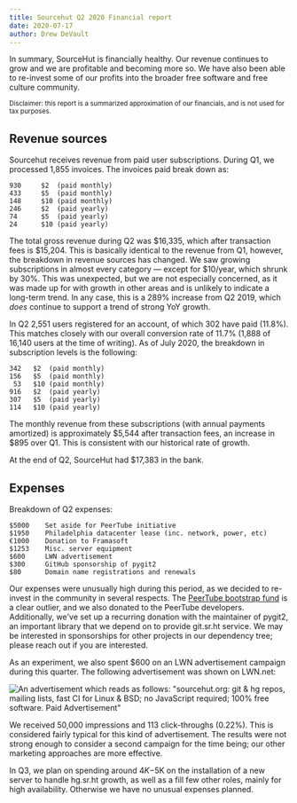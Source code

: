```yaml
---
title: Sourcehut Q2 2020 Financial report
date: 2020-07-17
author: Drew DeVault
---
```


In summary, SourceHut is financially healthy. Our revenue continues to grow and
we are profitable and becoming more so. We have also been able to re-invest some
of our profits into the broader free software and free culture community.

<small>
Disclaimer: this report is a summarized approximation of our financials, and is
not used for tax purposes.
</small>

## Revenue sources

Sourcehut receives revenue from paid user subscriptions. During Q1, we processed
1,855 invoices. The invoices paid break down as:

    930     $2  (paid monthly)
    433     $5  (paid monthly)
    148     $10 (paid monthly)
    246     $2  (paid yearly)
    74      $5  (paid yearly)
    24      $10 (paid yearly)

The total gross revenue during Q2 was $16,335, which after transaction fees is
$15,204. This is basically identical to the revenue from Q1, however, the
breakdown in revenue sources has changed. We saw growing subscriptions in almost
every category &mdash; except for $10/year, which shrunk by 30%. This was
unexpected, but we are not especially concerned, as it was made up for with
growth in other areas and is unlikely to indicate a long-term trend. In any
case, this is a 289% increase from Q2 2019, which *does* continue to support a
trend of strong YoY growth.

In Q2 2,551 users registered for an account, of which 302 have paid (11.8%).
This matches closely with our overall conversion rate of 11.7% (1,888 of 16,140
users at the time of writing). As of July 2020, the breakdown in subscription
levels is the following:


    342   $2  (paid monthly)
    156   $5  (paid monthly)
     53   $10 (paid monthly)
    916   $2  (paid yearly)
    307   $5  (paid yearly)
    114   $10 (paid yearly)

The monthly revenue from these subscriptions (with annual payments amortized) is
approximately $5,544 after transaction fees, an increase in $895 over Q1. This
is consistent with our historical rate of growth.

At the end of Q2, SourceHut had $17,383 in the bank.

## Expenses

Breakdown of Q2 expenses:

    $5000    Set aside for PeerTube initiative
    $1950    Philadelphia datacenter lease (inc. network, power, etc)
    €1000    Donation to Framasoft
    $1253    Misc. server equipment
    $600     LWN advertisement
    $300     GitHub sponsorship of pygit2
    $80      Domain name registrations and renewals

Our expenses were unusually high during this period, as we decided to re-invest
in the community in several respects. The [PeerTube bootstrap fund][0] is a
clear outlier, and we also donated to the PeerTube developers. Additionally,
we've set up a recurring donation with the maintainer of pygit2, an important
library that we depend on to provide git.sr.ht service. We may be interested in
sponsorships for other projects in our dependency tree; please reach out if you
are interested.

[0]: https://sourcehut.org/blog/2020-05-15-peertube-bootstrap-fund/

As an experiment, we also spent $600 on an LWN advertisement campaign during
this quarter. The following advertisement was shown on LWN.net:

![An advertisement which reads as follows: "sourcehut.org: git & hg repos, mailing lists, fast CI for Linux & BSD; no JavaScript required; 100% free software. Paid Advertisement"](https://l.sr.ht/E3-r.png)

We received 50,000 impressions and 113 click-throughs (0.22%). This is
considered fairly typical for this kind of advertisement. The results were not
strong enough to consider a second campaign for the time being; our other
marketing approaches are more effective.

In Q3, we plan on spending around $4K-$5K on the installation of a new server to
handle hg.sr.ht growth, as well as a fill few other roles, mainly for high
availability. Otherwise we have no unusual expenses planned.
